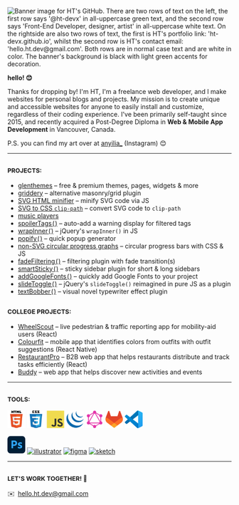 ![Banner image for HT's GitHub. There are two rows of text on the left, the first row says '@ht-devx' in all-uppercase green text, and the second row says 'Front-End Developer, designer, artist' in all-uppercase white text. On the rightside are also two rows of text, the first is HT's portfolio link: 'ht-devx.github.io', whilst the second row is HT's contact email: 'hello.ht.dev@gmail.com'. Both rows are in normal case text and are white in color. The banner's background is black with light green accents for decoration.](https://github.com/ht-devx/ht-devx/assets/162752471/388f4a7a-f14c-4d59-9b69-bf457e02d3f6)

**hello! 😊**

Thanks for dropping by! I'm HT, I'm a freelance web developer, and I make websites for personal blogs and projects. My mission is to create unique and accessible websites for anyone to easily install and customize, regardless of their coding experience. I've been primarily self-taught since 2015, and recently acquired a Post-Degree Diploma in <b>Web & Mobile App Development</b> in Vancouver, Canada.

P.S. you can find my art over at [anyilia_](https://instagram.com/anyilia_) (Instagram) 😊

---

### <sub>**PROJECTS:**</sub>
* [glenthemes](//glenthemes.tumblr.com) &ndash; free & premium themes, pages, widgets & more
* [griddery](https://github.com/griddery/griddery.github.io#readme) &ndash; alternative masonry/grid plugin
* [SVG HTML minifier](https://svg-html-minifier.gitlab.io/view) &ndash; minify SVG code via JS
* [SVG to CSS `clip-path`](https://svg-css-clip-path.gitlab.io/view) &ndash; convert SVG code to `clip-path`
* [music players](//glenthemes.tumblr.com/tagged/my-music-player)
* [spoilerTags&hairsp;(&hairsp;)](//github.com/glenthemes/spoilerTags#readme) &ndash; auto-add a warning display for filtered tags
* [wrapInner&hairsp;(&hairsp;)](//gitlab.com/js-wrapinner/i) &ndash; jQuery's `wrapInner()` in JS
* [popify&hairsp;(&hairsp;)](https://gitlab.com/popify/i) &ndash; quick popup generator
* [non-SVG circular progress graphs](https://gitlab.com/circle-graph/s) &ndash; circular progress bars with CSS & JS
* [fadeFiltering&hairsp;(&hairsp;)](//gitlab.com/fade-filtering/s) &ndash; filtering plugin with fade transition(s)
* [smartSticky&hairsp;(&hairsp;)](//gitlab.com/smart-sticky/i) &ndash; sticky sidebar plugin for short & long sidebars
* [addGoogleFonts&hairsp;(&hairsp;)](https://github.com/ht-devx/addGoogleFonts) &ndash; quickly add Google Fonts to your project
* [slideToggle&hairsp;(&hairsp;)](https://github.com/ht-devx/slideToggle) &ndash; jQuery's `slideToggle()` reimagined in pure JS as a plugin
* [textBobber&hairsp;(&hairsp;)](https://github.com/ht-devx/textBobber) &ndash; visual novel typewriter effect plugin

### <sub>**COLLEGE PROJECTS:**</sub>
* [WheelScout](//dub.sh/WheelScout) &ndash; live pedestrian & traffic reporting app for mobility-aid users (React)
* [Colourfit](//dub.sh/colourfit) &ndash; mobile app that identifies colors from outfits with outfit suggestions (React Native)
* [RestaurantPro](//dub.sh/restaurantPro) &ndash; B2B web app that helps restaurants distribute and track tasks efficiently (React)
* [Buddy](//dub.sh/buddy-2022) &ndash; web app that helps discover new activities and events

---

### <sub>**TOOLS:**</sub>
<!-- https://github.com/devicons/devicon/tree/master/icons -->
<a href="https://www.w3.org/html/" target="_blank" rel="noreferrer"> <img src="https://raw.githubusercontent.com/devicons/devicon/master/icons/html5/html5-original-wordmark.svg" alt="html5" width="40" height="40"/></a>  <a href="https://www.w3schools.com/css/" target="_blank" rel="noreferrer"><img src="https://raw.githubusercontent.com/devicons/devicon/master/icons/css3/css3-original-wordmark.svg" alt="css3" width="40" height="40"/></a>  <a href="https://developer.mozilla.org/en-US/docs/Web/JavaScript" target="_blank" rel="noreferrer"><img src="https://raw.githubusercontent.com/devicons/devicon/master/icons/javascript/javascript-original.svg" alt="javascript" width="40" height="40"/></a>  <a href="https://jquery.com/" target="_blank" rel="noreferrer"><img src="https://raw.githubusercontent.com/devicons/devicon/master/icons/jquery/jquery-original.svg" alt="javascript" width="40" height="40"/></a> <a href="//www.apollographql.com" target="_blank" rel="noreferrer"> <img src="https://raw.githubusercontent.com/devicons/devicon/master/icons/graphql/graphql-plain.svg" alt="GraphQL" width="40" height="40"/></a> <a href="https://gitlab.com" target="_blank" rel="noreferrer"><img src="https://raw.githubusercontent.com/devicons/devicon/master/icons/gitlab/gitlab-original.svg" alt="gitlab" width="40" height="40"/></a>  <a href="https://code.visualstudio.com" target="_blank" rel="noreferrer"><img src="https://raw.githubusercontent.com/devicons/devicon/master/icons/vscode/vscode-original.svg" alt="visual studio code" width="40" height="40"/></a>

<a href="https://www.photoshop.com/en" target="_blank" rel="noreferrer"><img src="https://raw.githubusercontent.com/devicons/devicon/master/icons/photoshop/photoshop-original.svg" alt="photoshop" width="40" height="40"/></a>  <a href="https://www.adobe.com/in/products/illustrator.html" target="_blank" rel="noreferrer"><img src="https://www.vectorlogo.zone/logos/adobe_illustrator/adobe_illustrator-icon.svg" alt="illustrator" width="40" height="40"/></a>  <a href="https://www.figma.com/" target="_blank" rel="noreferrer"><img src="https://www.vectorlogo.zone/logos/figma/figma-icon.svg" alt="figma" width="40" height="40"/></a>  <a href="https://www.sketch.com/" target="_blank" rel="noreferrer"> <img src="https://www.vectorlogo.zone/logos/sketchapp/sketchapp-icon.svg" alt="sketch" width="40" height="40"/></a>

---

### <sub>**LET'S WORK TOGETHER! 🫶**</sub>

:envelope:&ensp;[hello.ht.dev@gmail.com](mailto:hello.ht.dev@gmail.com)
